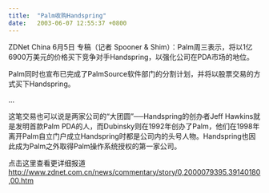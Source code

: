 ```yaml
---
title:  "Palm收购Handspring"
date:   2003-06-07 12:55:37 +0800
---
```


ZDNet China 6月5日 专稿（记者 Spooner & Shim）：Palm周三表示，将以1亿6900万美元的价格买下竞争对手Handspring，以强化公司在PDA市场的地位。

Palm同时也宣布已完成了PalmSource软件部门的分割计划，并将以股票交易的方式买下Handspring。

...  

这笔交易也可以说是两家公司的“大团圆”──Handspring的创办者Jeff Hawkins就是发明首款Palm PDA的人，而Dubinsky则在1992年创办了Palm，他们在1998年离开Palm自立门户成立Handspring时都是公司内的头号人物。Handspring也因此成为Palm之外取得Palm操作系统授权的第一家公司。  

点击这里查看更详细报道 http://www.zdnet.com.cn/news/commentary/story/0,2000079395,39140180,00.htm   

